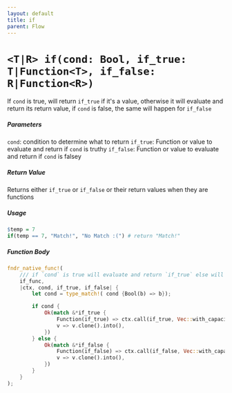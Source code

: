 ```yaml
---
layout: default
title: if
parent: Flow
---
```


# `<T|R> if(cond: Bool, if_true: T|Function<T>, if_false: R|Function<R>)`
If `cond` is true, will return `if_true` if it's a value, otherwise it will evaluate and return its return value, if `cond` is false, the same will happen for `if_false`

##### Parameters
`cond`: condition to determine what to return
`if_true`: Function or value to evaluate and return if `cond` is truthy
`if_false`: Function or value to evaluate and return if `cond` is falsey

##### Return Value
Returns either `if_true` or `if_false` or their return values when they are functions

##### Usage
```r
$temp = 7
if(temp == 7, "Match!", "No Match :(") # return "Match!"
```

##### Function Body
```rust
fndr_native_func!(
    /// if `cond` is true will evaluate and return `if_true` else will evaluate and return `if_false
    if_func,
    |ctx, cond, if_true, if_false| {
        let cond = type_match!( cond {Bool(b) => b});

        if cond {
            Ok(match &*if_true {
                Function(if_true) => ctx.call(if_true, Vec::with_capacity(0))?,
                v => v.clone().into(),
            })
        } else {
            Ok(match &*if_false {
                Function(if_false) => ctx.call(if_false, Vec::with_capacity(0))?,
                v => v.clone().into(),
            })
        }
    }
);
```
